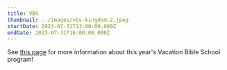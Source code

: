 ```yaml
---
title: VBS
thumbnail: ../images/vbs-kingdom-2.jpeg
startDate: 2023-07-31T13:00:00.000Z
endDate: 2023-07-31T16:00:00.000Z
---
```


See [this page](https://coventrypca.church/ministries/vbs) for more information about this year's Vacation Bible School program!
